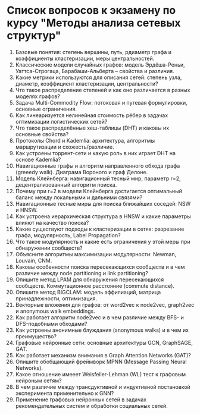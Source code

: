 # Список вопросов к экзамену по курсу "Методы анализа сетевых структур"

1. Базовые понятия: cтепень вершины, путь, рдиаметр графа и коэффициенты кластеризации, меры центральностей.
2. Классические модели случайных графов: модель Эрдёша-Реньи, Уаттса-Строгаца, Барабаши-Альберта – свойства и различия.
3. Какие метрики используются для описания сетей: степень узла, диаметр, коэффициент кластеризации, центральности?
4. Что такое распределение степеней и как оно различается в разных моделях графов?
5. Задача Multi-Commodity Flow: потоковая и путевая формулировки, основные ограничения.
6. Как линеаризуется нелинейная стоимость рёбер в задачах оптимизации логистических сетей?
7. Что такое распределённые хеш-таблицы (DHT) и каковы их основные свойства?
8. Протоколы Chord и Kademlia: архитектура, алгоритмы маршрутизации и схожесть/различие.
9. Как устроены торрент-сети и какую роль в них играет DHT на основе Kademlia?
10. Навигационные графы и алгоритм направленного обхода графа (greeedy walk). Диаграма Вороного и граф Делоне.
11. Модель Клейнберга: навигационный тесный мир, параметр r=2, децентрализованный алгоритм поиска.
12. Почему при r=2 в модели Клейнберга достигается оптимальный баланс между локальными и дальними связями?
13. Навигационные тесные миры для поиска ближайших соседей: NSW и HNSW.
14. Как устроена иерархическая структура в HNSW и какие параметры влияют на качество поиска?
15. Какие существуют подходы к кластеризации в сетях: разрезание графа, модулярность, Label Propagation?
16. Что такое модулярность и какие есть ограничения у этой меры при обнаружении сообществ?
17. Объясните алгоритмы максимизации модулярности: Newman, Louvain, CNM.
18. Каковы особенности поиска пересекающихся сообществ и в чем различие между node partitioning и link partitioning?
19. Опишите метод LPAM для обнаружения пересекающихся сообществ. Коммутационное расстояние (commute distance).
20. Опишите метод BIGCLAM: модель аффилиаций, матрица принадлежности, оптимизация.
21. Векторные вложения для графов: от word2vec к node2vec, graph2vec и anonymous walk embeddings.
22. Как работает алгоритм node2vec и в чем различие между BFS- и DFS-подобными обходами?
23. Как устроены анонимные блуждания (anonymous walks) и в чем их преимущество?
24. Графовые нейронные сети: основные архитектуры GCN, GraphSAGE, GAT.
25. Как работает механизм внимания в Graph Attention Networks (GAT)?
26. Опишите обобщающий фреймворк MPNN (Message Passing Neural Networks).
27. Какое отношение имееет Weisfeiler-Lehman (WL) тест к графовым нейроным сетям?
28. В чем различие между трансдуктивной и индуктивной постановкой эксперимента применительно к GNN?
29. Применение графовых нейронных сетей в задачах рекомендательных систем и обработки социальных сетей.